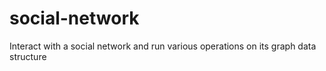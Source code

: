 # social-network
Interact with a social network and run various operations on its graph data structure
